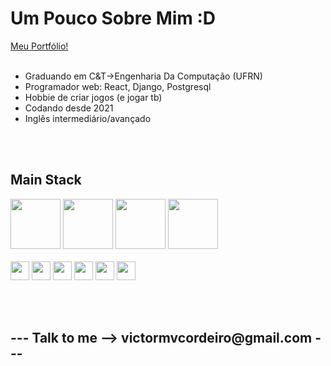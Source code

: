 <h1>Um Pouco Sobre Mim :D</h1>

<a href="https://victor-cordeiro-portfolio.vercel.app/" target="_blank">Meu Portfólio!</a>
<br>
<br>

<ul>
  <li>Graduando em C&T->Engenharia Da Computação (UFRN)</li>
  <li>Programador web: React, Django, Postgresql</li>
  <li>Hobbie de criar jogos (e jogar tb)</li>
  <li>Codando desde 2021</li>
  <li>Inglês intermediário/avançado</li>
</ul>

<br>
<br>


<h2>Main Stack</h2>
<p>

  <img src="https://cdn.jsdelivr.net/gh/devicons/devicon@latest/icons/nextjs/nextjs-original.svg" width="80" height="80"/>        
  <img src="https://cdn.jsdelivr.net/gh/devicons/devicon/icons/react/react-original.svg" width="80" height="80"/>
  <img src="https://cdn.jsdelivr.net/gh/devicons/devicon@latest/icons/tailwindcss/tailwindcss-original-wordmark.svg" width="80" height="80"/>
  <img src="https://cdn.jsdelivr.net/gh/devicons/devicon@latest/icons/djangorest/djangorest-original.svg" width="80" height="80"/>

  <br>
  <br>
  <img src="https://cdn.jsdelivr.net/gh/devicons/devicon/icons/javascript/javascript-original.svg" width="30" height="30"/>
  <img src="https://cdn.jsdelivr.net/gh/devicons/devicon@latest/icons/html5/html5-original.svg" width="30" height="30"/>
  <img src="https://cdn.jsdelivr.net/gh/devicons/devicon@latest/icons/css3/css3-original.svg" width="30" height="30"/>
  <img src="https://cdn.jsdelivr.net/gh/devicons/devicon@latest/icons/python/python-original.svg" width="30" height="30"/>
  <img src="https://cdn.jsdelivr.net/gh/devicons/devicon@latest/icons/sqlite/sqlite-original.svg" width="30" height="30"/>
  <img src="https://cdn.jsdelivr.net/gh/devicons/devicon@latest/icons/postgresql/postgresql-original-wordmark.svg" width="30" height="30" />        
          
</p>


<br>
<br>

<h2>--- Talk to me -->  victormvcordeiro@gmail.com ---</h2>

